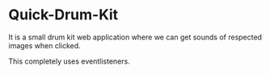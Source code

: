 # Quick-Drum-Kit
It is a small drum kit web application where we can get sounds of respected images when clicked.


This completely uses eventlisteners.
 
 
